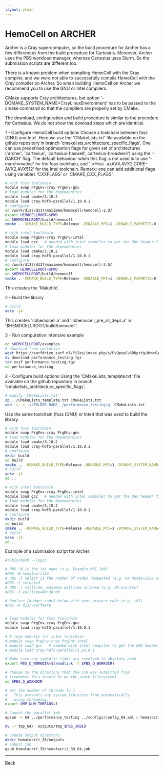 ```yaml
---
layout: plain
---
```


# HemoCell on ARCHER

Archer is a Cray supercomputer, so the build procedure for Archer has a few differences from the build procedure for Cartesius.
Moreover, Archer uses the PBS workload manager, whereas Cartesius uses Slurm. So the submission scripts are different too.

There is a known problem when compiling HemoCell with the Cray compiler, and we were not able to successfully compile HemoCell with the Cray compiler on Archer.
So when building HemoCell on Archer we recommend you to use the GNU or Intel compilers.

CMake supports Cray architectures, but option '-DCMAKE_SYSTEM_NAME=CrayLinuxEnvironment' has to be passed to the cmake command so that the compilers are properly set by CMake.

The download, configuration and build procedure is similar to the procedure for Cartesius. We do not show the dowload steps which are identical.

1 - Configure HemoCell build options
Choose a toolchain between foss (GNU) and Intel.
Here we use the 'CMakeLists.txt' file available on the github repository in branch 'cmakelists_architecture_specific_flags'.
One can use predefined optimisation flags for given set of architectures ('archer', 'cartesius', 'cartesius-haswell', cartesius-broadwell') using the '-DARCH' flag. The default behaviour when this flag is not used is to use '-march=native' for the foss toolchain, and '-xHost -axAVX,AVX2,CORE-AVX2,AVX512' for the Intel toolchain.
Remark: one can add additional flags using variables 'CXXFLAGS' or 'CMAKE_CXX_FLAGS'.

```bash
# with foss toolchain
module swap PrgEnv-cray PrgEnv-gnu
# load modules for the dependencies
module load cmake/3.10.2
module load cray-hdf5-parallel/1.10.0.1
# configure
cd /work/d137/d137/maximem/hemocell/hemocell-2.0/
export HEMOCELLROOT=$PWD
cd $HEMOCELLROOT/build/hemocell
cmake . -DCMAKE_BUILD_TYPE=Release -DENABLE_MPI=1 -DENABLE_PARMETIS=0 -DCMAKE_SYSTEM_NAME=CrayLinuxEnvironment -DARCH=archer
```

```bash
# with intel toolchain
module swap PrgEnv-cray PrgEnv-intel
module load gcc   # needed with intel compiler to get the GNU header files for C++11 support
# load modules for the dependencies
module load cmake/3.10.2
module load cray-hdf5-parallel/1.10.0.1
# configure
cd /work/d137/d137/maximem/hemocell/hemocell-2.0/
export HEMOCELLROOT=$PWD
cd $HEMOCELLROOT/build/hemocell
cmake . -DCMAKE_BUILD_TYPE=Release -DENABLE_MPI=1 -DENABLE_PARMETIS=0 -DCMAKE_SYSTEM_NAME=CrayLinuxEnvironment -DARCH=archer
```
This creates the 'Makefile'.

2 - Build the library
```bash
# build
make -j4
```
This creates 'libhemocell.a' and 'libhemocell_pre_all_deps.a' in '$HEMOCELLROOT/build/hemocell'.

3 - Run computation intensive example

```bash
cd $HEMOCELLROOT/examples
# download from surfdrive
wget https://surfdrive.surf.nl/files/index.php/s/PvOpsuCv6ROpsYg/download
mv download performance_testing.tgz
tar xvzf performance_testing.tgz
cd performance_testing
```

2 - Configure build options
Using the 'CMakeLists_template.txt' file available on the github repository in branch 'cmakelists_architecture_specific_flags'.
```bash
# modify 'CMakeLists.txt'
cp ../CMakeLists_template.txt CMakeLists.txt
sed -i -e 's/FOLDER_NAME__/performance_testing/g' CMakeLists.txt
```
Use the same toolchain (foss (GNU) or Intel) that was used to build the library.
```bash
# with foss toolchain
module swap PrgEnv-cray PrgEnv-gnu
# load modules for the dependencies
module load cmake/3.10.2
module load cray-hdf5-parallel/1.10.0.1
# configure
mkdir build
cd build
cmake .. -DCMAKE_BUILD_TYPE=Release -DENABLE_MPI=1 -DCMAKE_SYSTEM_NAME=CrayLinuxEnvironment -DARCH=archer
# build
make -j4
cd ..
```

```bash
# with intel toolchain
module swap PrgEnv-cray PrgEnv-intel
module load gcc   # needed with intel compiler to get the GNU header files for C++11 support
# load modules for the dependencies
module load cmake/3.10.2
module load cray-hdf5-parallel/1.10.0.1
# configure
mkdir build
cd build
cmake .. -DCMAKE_BUILD_TYPE=Release -DENABLE_MPI=1 -DCMAKE_SYSTEM_NAME=CrayLinuxEnvironment -DARCH=archer
# build
make -j4
cd ..
```

Example of a submission script for Archer:
```bash
#!/bin/bash --login

# PBS -N is the job name (e.g. Example_MPI_Job)
#PBS -N hematocrit33
# PBS -l select is the number of nodes requested (e.g. 64 nodes=1536 cores)
#PBS -l select=3
# PBS -l walltime, maximum walltime allowed (e.g. 20 minutes)
#PBS -l walltime=00:30:00

# Replace [budget code] below with your project code (e.g. t01)
#PBS -A d137-surfsara


# load modules for foss toolchain
module swap PrgEnv-cray PrgEnv-gnu
module load cray-hdf5-parallel/1.10.0.1

# # load modules for intel toolchain
# module swap PrgEnv-cray PrgEnv-intel
# module load gcc   # needed with intel compiler to get the GNU header files for C++11 support
# module load cray-hdf5-parallel/1.10.0.1

# Make sure any symbolic links are resolved to absolute path
export PBS_O_WORKDIR=$(readlink -f $PBS_O_WORKDIR)

# Change to the directory that the job was submitted from
# (remember this should be on the /work filesystem)
cd $PBS_O_WORKDIR

# Set the number of threads to 1
#   This prevents any system libraries from automatically 
#   using threading.
export OMP_NUM_THREADS=1

# Launch the parallel job
aprun -n 64 ../performance_testing ../configs/config_64.xml > hematocrit_33_64_P_$PBS_JOBID.out 2> hematocrit_33_64_P_$PBS_JOBID.err

mv -r tmp_64/  outputs/tmp_$PBS_JOBID
```

```bash 
# create output directory
mkdir hematocrit_33/outputs
# submit job
qsub hematocrit_33/hematocrit_33_64.job
```

---

[Back](../..)
